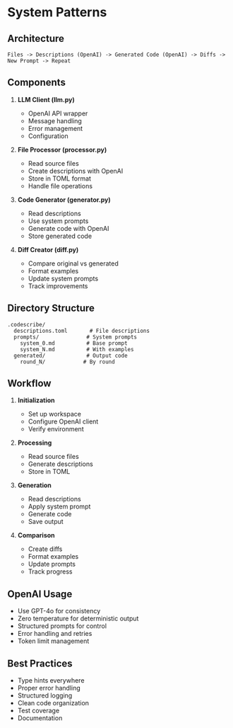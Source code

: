 # System Patterns

## Architecture
```
Files -> Descriptions (OpenAI) -> Generated Code (OpenAI) -> Diffs -> New Prompt -> Repeat
```

## Components

1. **LLM Client (llm.py)**
   - OpenAI API wrapper
   - Message handling
   - Error management
   - Configuration

2. **File Processor (processor.py)**
   - Read source files
   - Create descriptions with OpenAI
   - Store in TOML format
   - Handle file operations

3. **Code Generator (generator.py)**
   - Read descriptions
   - Use system prompts
   - Generate code with OpenAI
   - Store generated code

4. **Diff Creator (diff.py)**
   - Compare original vs generated
   - Format examples
   - Update system prompts
   - Track improvements

## Directory Structure
```
.codescribe/
  descriptions.toml       # File descriptions
  prompts/               # System prompts
    system_0.md          # Base prompt
    system_N.md          # With examples
  generated/             # Output code
    round_N/            # By round
```

## Workflow
1. **Initialization**
   - Set up workspace
   - Configure OpenAI client
   - Verify environment

2. **Processing**
   - Read source files
   - Generate descriptions
   - Store in TOML

3. **Generation**
   - Read descriptions
   - Apply system prompt
   - Generate code
   - Save output

4. **Comparison**
   - Create diffs
   - Format examples
   - Update prompts
   - Track progress

## OpenAI Usage
- Use GPT-4o for consistency
- Zero temperature for deterministic output
- Structured prompts for control
- Error handling and retries
- Token limit management

## Best Practices
- Type hints everywhere
- Proper error handling
- Structured logging
- Clean code organization
- Test coverage
- Documentation
